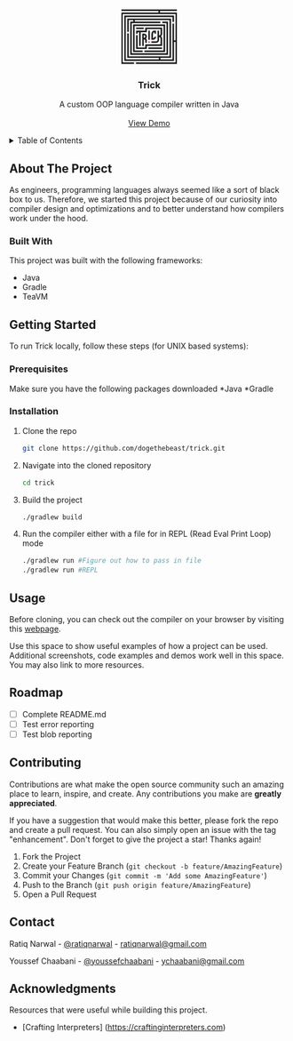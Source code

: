 <a id="readme-top"></a>

<!-- PROJECT LOGO -->
<br />
<div align="center">
  <a href="https://github.com/dogethebeast/Trick/">
    <img src="webpage/logo.jpg" alt="Logo" width="100" height="100">
  </a>

  <h3 align="center">Trick</h3>

  <p align="center">
    A custom OOP language compiler written in Java
    <br />
    <br />
    <a href="https://dogethebeast.github.io/Trick/">View Demo</a>
    <!-- &middot; -->
    <!-- <a href="https://github.com/othneildrew/Best-README-Template/issues/new?labels=bug&template=bug-report---.md">Report Bug</a> -->
    <!-- &middot; -->
    <!-- <a href="https://github.com/othneildrew/Best-README-Template/issues/new?labels=enhancement&template=feature-request---.md">Request Feature</a> -->
  </p>
</div>



<!-- TABLE OF CONTENTS -->
<details>
  <summary>Table of Contents</summary>
  <ol>
    <li>
      <a href="#about-the-project">About The Project</a>
      <ul>
        <li><a href="#built-with">Built With</a></li>
      </ul>
    </li>
    <li>
      <a href="#getting-started">Getting Started</a>
      <ul>
        <li><a href="#prerequisites">Prerequisites</a></li>
        <li><a href="#installation">Installation</a></li>
      </ul>
    </li>
    <li><a href="#usage">Usage</a></li>
    <li><a href="#roadmap">Roadmap</a></li>
    <li><a href="#contributing">Contributing</a></li>
    <li><a href="#contact">Contact</a></li>
    <li><a href="#acknowledgments">Acknowledgments</a></li>
  </ol>
</details>



<!-- ABOUT THE PROJECT -->
## About The Project

As engineers, programming languages always seemed like a sort of black box to us. Therefore, we started this project because of our curiosity into compiler design and optimizations and to better understand how compilers work under the hood. 

### Built With

This project was built with the following frameworks:

* Java
* Gradle
* TeaVM

<!-- GETTING STARTED -->
## Getting Started

To run Trick locally, follow these steps (for UNIX based systems):

### Prerequisites

Make sure you have the following packages downloaded
*Java
*Gradle

### Installation

1. Clone the repo
   ```sh
   git clone https://github.com/dogethebeast/trick.git
   ```
2. Navigate into the cloned repository
   ```sh
   cd trick
   ```
3. Build the project
   ```sh
   ./gradlew build
   ```
4. Run the compiler either with a file for in REPL (Read Eval Print Loop) mode
   ```sh
   ./gradlew run #Figure out how to pass in file
   ./gradlew run #REPL
   ```

<!-- USAGE EXAMPLES -->
## Usage

Before cloning, you can check out the compiler on your browser by visiting this [webpage](https://dogethebeast.github.io/Trick/).

Use this space to show useful examples of how a project can be used. Additional screenshots, code examples and demos work well in this space. You may also link to more resources.


<!-- ROADMAP -->
## Roadmap

- [ ] Complete README.md
- [ ] Test error reporting
- [ ] Test blob reporting

<!-- CONTRIBUTING -->
## Contributing

Contributions are what make the open source community such an amazing place to learn, inspire, and create. Any contributions you make are **greatly appreciated**.

If you have a suggestion that would make this better, please fork the repo and create a pull request. You can also simply open an issue with the tag "enhancement".
Don't forget to give the project a star! Thanks again!

1. Fork the Project
2. Create your Feature Branch (`git checkout -b feature/AmazingFeature`)
3. Commit your Changes (`git commit -m 'Add some AmazingFeature'`)
4. Push to the Branch (`git push origin feature/AmazingFeature`)
5. Open a Pull Request

<!-- CONTACT -->
## Contact

Ratiq Narwal - [@ratiqnarwal](https://www.linkedin.com/in/ratiq-narwal/) - ratiqnarwal@gmail.com

Youssef Chaabani - [@youssefchaabani](https://www.linkedin.com/in/youssef-chaabani/) - ychaabani@gmail.com


<!-- ACKNOWLEDGMENTS -->
## Acknowledgments

Resources that were useful while building this project.

* [Crafting Interpreters] (https://craftinginterpreters.com)


<!-- MARKDOWN LINKS & IMAGES -->
<!-- https://www.markdownguide.org/basic-syntax/#reference-style-links -->
<!-- [contributors-shield]: https://img.shields.io/github/contributors/othneildrew/Best-README-Template.svg?style=for-the-badge -->
<!-- [contributors-url]: https://github.com/othneildrew/Best-README-Template/graphs/contributors -->
<!-- [forks-shield]: https://img.shields.io/github/forks/othneildrew/Best-README-Template.svg?style=for-the-badge -->
<!-- [forks-url]: https://github.com/othneildrew/Best-README-Template/network/members -->
<!-- [stars-shield]: https://img.shields.io/github/stars/othneildrew/Best-README-Template.svg?style=for-the-badge -->
<!-- [stars-url]: https://github.com/othneildrew/Best-README-Template/stargazers -->
<!-- [issues-shield]: https://img.shields.io/github/issues/othneildrew/Best-README-Template.svg?style=for-the-badge -->
<!-- [issues-url]: https://github.com/othneildrew/Best-README-Template/issues -->
<!-- [license-shield]: https://img.shields.io/github/license/othneildrew/Best-README-Template.svg?style=for-the-badge -->
<!-- [license-url]: https://github.com/othneildrew/Best-README-Template/blob/master/LICENSE.txt -->
[linkedin-shield]: https://img.shields.io/badge/-LinkedIn-black.svg?style=for-the-badge&logo=linkedin&colorB=555
[linkedin-url]: https://linkedin.com/in/ratiqnarwal
[product-screenshot]: webpage.logo.jpg
<!-- [Next.js]: https://img.shields.io/badge/next.js-000000?style=for-the-badge&logo=nextdotjs&logoColor=white -->
<!-- [Next-url]: https://nextjs.org/ -->
<!-- [React.js]: https://img.shields.io/badge/React-20232A?style=for-the-badge&logo=react&logoColor=61DAFB -->
<!-- [React-url]: https://reactjs.org/ -->
<!-- [Vue.js]: https://img.shields.io/badge/Vue.js-35495E?style=for-the-badge&logo=vuedotjs&logoColor=4FC08D -->
<!-- [Vue-url]: https://vuejs.org/ -->
<!-- [Angular.io]: https://img.shields.io/badge/Angular-DD0031?style=for-the-badge&logo=angular&logoColor=white -->
<!-- [Angular-url]: https://angular.io/ -->
<!-- [Svelte.dev]: https://img.shields.io/badge/Svelte-4A4A55?style=for-the-badge&logo=svelte&logoColor=FF3E00 -->
<!-- [Svelte-url]: https://svelte.dev/ -->
<!-- [Laravel.com]: https://img.shields.io/badge/Laravel-FF2D20?style=for-the-badge&logo=laravel&logoColor=white -->
<!-- [Laravel-url]: https://laravel.com -->
<!-- [Bootstrap.com]: https://img.shields.io/badge/Bootstrap-563D7C?style=for-the-badge&logo=bootstrap&logoColor=white -->
<!-- [Bootstrap-url]: https://getbootstrap.com -->
<!-- [JQuery.com]: https://img.shields.io/badge/jQuery-0769AD?style=for-the-badge&logo=jquery&logoColor=white -->
<!-- [JQuery-url]: https://jquery.com  -->

